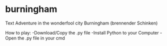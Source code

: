 # burningham
Text Adventure in the wonderfool city Burningham (brennender Schinken)

How to play:
  -Download/Copy the .py file
  -Install Python to your Computer
  -Open the .py file in your cmd
